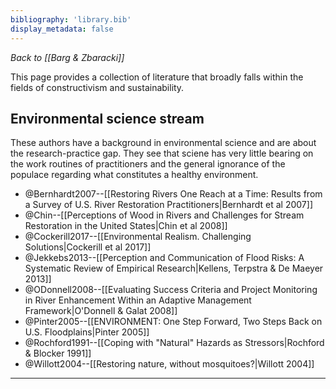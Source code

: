 ```yaml
---
bibliography: 'library.bib'
display_metadata: false
---
```


_Back to [[Barg & Zbaracki]]_

This page provides a collection of literature that broadly falls within the fields of constructivism and sustainability.

## Environmental science stream

These authors have a background in environmental science and are about the research-practice gap. They see that sciene has very little bearing on the work routines of practitioners and the general ignorance of the populace regarding what constitutes a healthy environment.

* @Bernhardt2007--[[Restoring Rivers One Reach at a Time: Results from a Survey of U.S. River Restoration Practitioners|Bernhardt et al 2007]]
* @Chin--[[Perceptions of Wood in Rivers and Challenges for Stream Restoration in the United States|Chin et al 2008]]
* @Cockerill2017--[[Environmental Realism. Challenging Solutions|Cockerill et al 2017]]
* @Jekkebs2013--[[Perception and Communication of Flood Risks: A Systematic Review of Empirical Research|Kellens, Terpstra & De Maeyer 2013]]
* @ODonnell2008--[[Evaluating Success Criteria and Project Monitoring in River Enhancement Within an Adaptive Management Framework|O'Donnell & Galat 2008]]
* @Pinter2005--[[ENVIRONMENT: One Step Forward, Two Steps Back on U.S. Floodplains|Pinter 2005]]
* @Rochford1991--[[Coping with "Natural" Hazards as Stressors|Rochford & Blocker 1991]]
* @Willott2004--[[Restoring nature, without mosquitoes?|Willott 2004]]

---